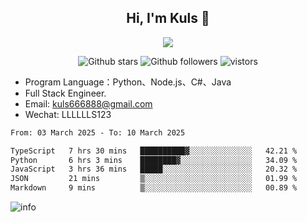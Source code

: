 <h2 align="center"> Hi, I'm Kuls 👋 </h2>
<p align="center">
    <p align="center">
        <img src=" https://avatars.githubusercontent.com/u/42165104?s=460&u=5c7fbf0bce7d4b38a15a44676e6f64b529e47598&v=4"/>
    </p>
    <p align="center">
      <img src="https://img.shields.io/github/stars/hellokuls?style=social" alt="Github stars" />
      <img src="https://img.shields.io/github/followers/hellokuls?style=social" alt="Github followers" />
      <img src="https://visitor-badge.glitch.me/badge?page_id=hellokuls.readme" alt="vistors" />
    </p>
</p>

- Program Language：Python、Node.js、C#、Java
- Full Stack Engineer.
- Email: kuls666888@gmail.com
- Wechat: LLLLLLS123

<!--START_SECTION:waka-->

```txt
From: 03 March 2025 - To: 10 March 2025

TypeScript   7 hrs 30 mins   ██████████▓░░░░░░░░░░░░░░   42.21 %
Python       6 hrs 3 mins    ████████▓░░░░░░░░░░░░░░░░   34.09 %
JavaScript   3 hrs 36 mins   █████░░░░░░░░░░░░░░░░░░░░   20.32 %
JSON         21 mins         ▒░░░░░░░░░░░░░░░░░░░░░░░░   01.99 %
Markdown     9 mins          ▒░░░░░░░░░░░░░░░░░░░░░░░░   00.89 %
```

<!--END_SECTION:waka-->

![info](https://github-readme-stats.vercel.app/api?username=hellokuls&show_icons=true&count_private=true&hide=prs&theme=default_repocard)


